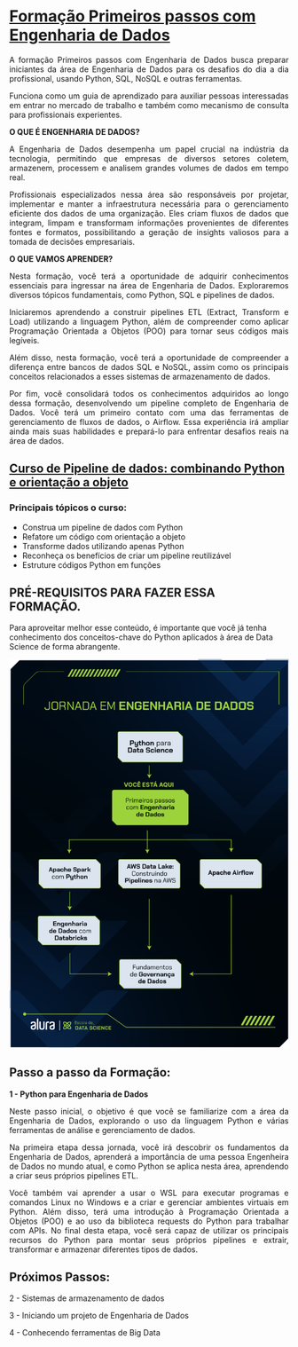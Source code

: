 
# [Formação Primeiros passos com **Engenharia de Dados**](https://cursos.alura.com.br/formacao-engenharia-dados-primeiros-passos)

<div style="text-align: justify;">

A formação Primeiros passos com Engenharia de Dados busca preparar iniciantes da área de Engenharia de Dados para os desafios do dia a dia profissional, usando Python, SQL, NoSQL e 
outras ferramentas.

Funciona como um guia de aprendizado para auxiliar pessoas interessadas em entrar no mercado de trabalho e também como mecanismo de consulta para profissionais experientes.

**O QUE É ENGENHARIA DE DADOS?**

A Engenharia de Dados desempenha um papel crucial na indústria da tecnologia, permitindo que empresas de diversos setores coletem, armazenem, processem e analisem grandes volumes de dados em tempo real.

Profissionais especializados nessa área são responsáveis por projetar, implementar e manter a infraestrutura necessária para o gerenciamento eficiente dos dados de uma organização. Eles criam fluxos de dados que integram, limpam e transformam informações provenientes de diferentes fontes e formatos, possibilitando a geração de insights valiosos para a tomada de decisões empresariais.

**O QUE VAMOS APRENDER?**

Nesta formação, você terá a oportunidade de adquirir conhecimentos essenciais para ingressar na área de Engenharia de Dados. Exploraremos diversos tópicos fundamentais, como Python, SQL e pipelines de dados.

Iniciaremos aprendendo a construir pipelines ETL (Extract, Transform e Load) utilizando a linguagem Python, além de compreender como aplicar Programação Orientada a Objetos (POO) para tornar seus códigos mais legíveis.

Além disso, nesta formação, você terá a oportunidade de compreender a diferença entre bancos de dados SQL e NoSQL, assim como os principais conceitos relacionados a esses sistemas de armazenamento de dados.

Por fim, você consolidará todos os conhecimentos adquiridos ao longo dessa formação, desenvolvendo um pipeline completo de Engenharia de Dados. Você terá um primeiro contato com uma das ferramentas de gerenciamento de fluxos de dados, o Airflow. Essa experiência irá ampliar ainda mais suas habilidades e prepará-lo para enfrentar desafios reais na área de dados.

</div>

## [Curso de Pipeline de dados: combinando Python e orientação a objeto](https://cursos.alura.com.br/course/pipeline-dados-combinando-python-orientacao-objeto)

### Principais tópicos o curso:

- Construa um pipeline de dados com Python
- Refatore um código com orientação a objeto
- Transforme dados utilizando apenas Python
- Reconheça os benefícios de criar um pipeline reutilizável
- Estruture códigos Python em funções


## PRÉ-REQUISITOS PARA FAZER ESSA FORMAÇÃO.

Para aproveitar melhor esse conteúdo, é importante que você já tenha conhecimento dos conceitos-chave do Python aplicados à área de Data Science de forma abrangente.

![Jornada_em_Engenharia_de_dados](Jornada_em_Engenharia_de_dados.png)


## Passo a passo da Formação:

<div style="text-align: justify;">

**1 - Python para Engenharia de Dados**

Neste passo inicial, o objetivo é que você se familiarize com a área da Engenharia de Dados, explorando o uso da linguagem Python e várias ferramentas de análise e gerenciamento de dados.

Na primeira etapa dessa jornada, você irá descobrir os fundamentos da Engenharia de Dados, aprenderá a importância de uma pessoa Engenheira de Dados no mundo atual, e como Python se aplica nesta área, aprendendo a criar seus próprios pipelines ETL.

Você também vai aprender a usar o WSL para executar programas e comandos Linux no Windows e a criar e gerenciar ambientes virtuais em Python. Além disso, terá uma introdução à Programação Orientada a Objetos (POO) e ao uso da biblioteca requests do Python para trabalhar com APIs. No final desta etapa, você será capaz de utilizar os principais recursos do Python para montar seus próprios pipelines e extrair, transformar e armazenar diferentes tipos de dados.

</div>


## Próximos Passos:

2 - Sistemas de armazenamento de dados

3 - Iniciando um projeto de Engenharia de Dados

4 - Conhecendo ferramentas de Big Data